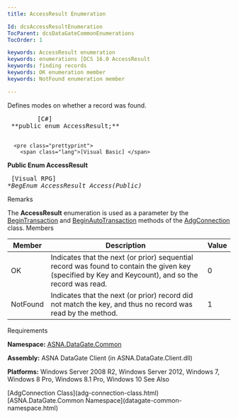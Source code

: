 ```yaml
---
title: AccessResult Enumeration

Id: dcsAccessResultEnumeration
TocParent: dcsDataGateCommonEnumerations
TocOrder: 1

keywords: AccessResult enumeration
keywords: enumerations [DCS 16.0 AccessResult
keywords: finding records
keywords: OK enumeration member
keywords: NotFound enumeration member

---
```


Defines modes on whether a record was found.
<pre class="prettyprint">
        <span class="lang">[C#]</span>
 **public enum AccessResult;** 
      </pre>
      <pre class="prettyprint">
        <span class="lang">[Visual Basic] </span>
 **Public Enum AccessResult** 
      </pre>
      <pre class="prettyprint">
        <span class="lang">[Visual RPG]</span>
 **BegEnum AccessResult Access(*Public)** 
      </pre>

Remarks

The <span> **AccessResult** </span> enumeration is used as a parameter by the [ BeginTransaction](adg-connection-class-begin-transaction-method-main.html) and [ BeginAutoTransaction](adg-connection-class-begin-auto-transaction-method-main.html) methods of the [AdgConnection](adg-connection-class.html) class.
Members



| Member | Description | Value |
| ---- | ---- | ---- |
| OK | Indicates that the next (or prior) sequential record was found to contain the given key (specified by Key and Keycount), and so the record was read. | 0 |
| NotFound | Indicates that the next (or prior) record did not match the key, and thus no record was read by the method. | 1 |



Requirements

**Namespace:** [ASNA.DataGate.Common](datagate-common-namespace.html) 

**Assembly:** ASNA DataGate Client (in ASNA.DataGate.Client.dll)

<strong >Platforms:</strong> Windows Server 2008 R2, Windows Server 2012, Windows 7, Windows 8 Pro, Windows 8.1 Pro, Windows 10
See Also

<dl />
      <span>
        [AdgConnection Class](adg-connection-class.html)
      </span>
      <br />
      [ASNA.DataGate.Common Namespace](datagate-common-namespace.html)

